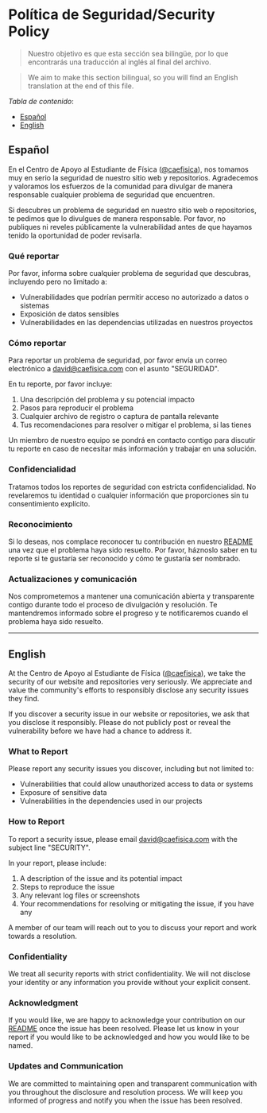 # Política de Seguridad/Security Policy

> Nuestro objetivo es que esta sección sea bilingüe, por lo que encontrarás una traducción al inglés al final del archivo.

<!-- división -->

> We aim to make this section bilingual, so you will find an English translation at the end of this file.

_Tabla de contenido_:

- [Español](#español)
- [English](#english)

## Español

En el Centro de Apoyo al Estudiante de Física ([@caefisica](https://linktr.ee/caefisica)), nos tomamos muy en serio la seguridad de nuestro sitio web y repositorios. Agradecemos y valoramos los esfuerzos de la comunidad para divulgar de manera responsable cualquier problema de seguridad que encuentren.

Si descubres un problema de seguridad en nuestro sitio web o repositorios, te pedimos que lo divulgues de manera responsable. Por favor, no publiques ni reveles públicamente la vulnerabilidad antes de que hayamos tenido la oportunidad de poder revisarla.

### Qué reportar

Por favor, informa sobre cualquier problema de seguridad que descubras, incluyendo pero no limitado a:

- Vulnerabilidades que podrían permitir acceso no autorizado a datos o sistemas
- Exposición de datos sensibles
- Vulnerabilidades en las dependencias utilizadas en nuestros proyectos

### Cómo reportar

Para reportar un problema de seguridad, por favor envía un correo electrónico a [david@caefisica.com](mailto:david@caefisica.com) con el asunto "SEGURIDAD".

En tu reporte, por favor incluye:

1. Una descripción del problema y su potencial impacto
2. Pasos para reproducir el problema
3. Cualquier archivo de registro o captura de pantalla relevante
4. Tus recomendaciones para resolver o mitigar el problema, si las tienes

Un miembro de nuestro equipo se pondrá en contacto contigo para discutir tu reporte en caso de necesitar más información y trabajar en una solución.

### Confidencialidad

Tratamos todos los reportes de seguridad con estricta confidencialidad. No revelaremos tu identidad o cualquier información que proporciones sin tu consentimiento explícito.

### Reconocimiento

Si lo deseas, nos complace reconocer tu contribución en nuestro [README](README.md) una vez que el problema haya sido resuelto. Por favor, háznoslo saber en tu reporte si te gustaría ser reconocido y cómo te gustaría ser nombrado.

### Actualizaciones y comunicación

Nos comprometemos a mantener una comunicación abierta y transparente contigo durante todo el proceso de divulgación y resolución. Te mantendremos informado sobre el progreso y te notificaremos cuando el problema haya sido resuelto.

---

## English

At the Centro de Apoyo al Estudiante de Física ([@caefisica](https://linktr.ee/caefisica)), we take the security of our website and repositories very seriously. We appreciate and value the community's efforts to responsibly disclose any security issues they find.

If you discover a security issue in our website or repositories, we ask that you disclose it responsibly. Please do not publicly post or reveal the vulnerability before we have had a chance to address it.

### What to Report

Please report any security issues you discover, including but not limited to:

- Vulnerabilities that could allow unauthorized access to data or systems
- Exposure of sensitive data
- Vulnerabilities in the dependencies used in our projects

### How to Report

To report a security issue, please email [david@caefisica.com](mailto:david@caefisica.com) with the subject line "SECURITY".

In your report, please include:

1. A description of the issue and its potential impact
2. Steps to reproduce the issue
3. Any relevant log files or screenshots
4. Your recommendations for resolving or mitigating the issue, if you have any

A member of our team will reach out to you to discuss your report and work towards a resolution.

### Confidentiality

We treat all security reports with strict confidentiality. We will not disclose your identity or any information you provide without your explicit consent.

### Acknowledgment

If you would like, we are happy to acknowledge your contribution on our [README](README.md) once the issue has been resolved. Please let us know in your report if you would like to be acknowledged and how you would like to be named.

### Updates and Communication

We are committed to maintaining open and transparent communication with you throughout the disclosure and resolution process. We will keep you informed of progress and notify you when the issue has been resolved.
